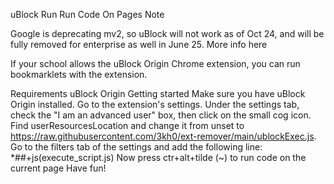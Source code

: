 uBlock Run Run Code On Pages
Note

Google is deprecating mv2, so uBlock will not work as of Oct 24, and will be fully removed for enterprise as well in June 25. More info here

If your school allows the uBlock Origin Chrome extension, you can run bookmarklets with the extension.

Requirements
uBlock Origin
Getting started
Make sure you have uBlock Origin installed.
Go to the extension's settings.
Under the settings tab, check the "I am an advanced user" box, then click on the small cog icon.
Find userResourcesLocation and change it from unset to https://raw.githubusercontent.com/3kh0/ext-remover/main/ublockExec.js.
Go to the filters tab of the settings and add the following line:
*##+js(execute_script.js)
Now press ctr+alt+tilde (~) to run code on the current page
Have fun!
